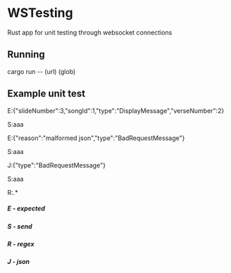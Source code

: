 # WSTesting
Rust app for unit testing through websocket connections

## Running
cargo run -- (url) (glob)

## Example unit test
E:{"slideNumber":3,"songId":1,"type":"DisplayMessage","verseNumber":2}

S:aaa

E:{"reason":"malformed json","type":"BadRequestMessage"}

S:aaa

J:{"type":"BadRequestMessage"}

S:aaa

R:.*

##### E - expected
##### S - send
##### R - regex
##### J - json
